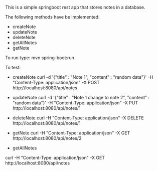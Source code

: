 This is a simple springboot rest app that stores notes in a database.

The following methods have be implemented:

- createNote
- updateNote
- deleteNote
- getAllNotes
- getNote

To run type: mvn spring-boot:run

To test:

- createNote
curl -d '{"title" : "Note 1", "content" : "random data"}' -H "Content-Type: application/json" -X POST http://localhost:8080/api/notes

- updateNote
curl -d '{"title" : "Note 1 change to note 2", "content" : "random data"}' -H "Content-Type: application/json" -X PUT http://localhost:8080/api/notes/1

- deleteNote
curl -H "Content-Type: application/json" -X DELETE http://localhost:8080/api/notes/1

- getNote
curl -H "Content-Type: application/json" -X GET http://localhost:8080/api/notes/2

- getAllNotes

curl -H "Content-Type: application/json" -X GET http://localhost:8080/api/notes